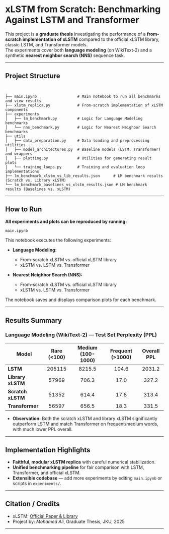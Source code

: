 # xLSTM from Scratch: Benchmarking Against LSTM and Transformer

This project is a **graduate thesis** investigating the performance of a **from-scratch implementation of xLSTM**  compared to the official xLSTM library, classic LSTM, and Transformer models.  
The experiments cover both **language modeling** (on WikiText-2) and a synthetic **nearest neighbor search (NNS)** sequence task.

---

## Project Structure



```

.
├── main.ipynb                  # Main notebook to run all benchmarks and view results
├── xlstm_replica.py            # From-scratch implementation of xLSTM components
├── experiments
│   ├── lm_benchmark.py         # Logic for Language Modeling benchmarks
│   └── nns_benchmark.py        # Logic for Nearest Neighbor Search benchmarks
├── utils
│   ├── data_preparation.py     # Data loading and preprocessing utilities
│   ├── model_architectures.py  # Baseline models (LSTM, Transformer) and wrappers
│   ├── plotting.py             # Utilities for generating result plots
│   └── training_loops.py       # Training and evaluation loop implementations
├── lm_benchmark_xlstm_vs_lib_results.json      # LM benchmark results (Scratch vs. Library xLSTM)
└── lm_benchmark_baselines_vs_xlstm_results.json # LM benchmark results (Baselines vs. xLSTM)

```



---

## How to Run

**All experiments and plots can be reproduced by running:**

```python
main.ipynb
````

This notebook executes the following experiments:

* **Language Modeling:**

  * From-scratch xLSTM vs. official xLSTM library
  * xLSTM vs. LSTM vs. Transformer
* **Nearest Neighbor Search (NNS):**

  * From-scratch xLSTM vs. official xLSTM library
  * xLSTM vs. LSTM vs. Transformer

The notebook saves and displays comparison plots for each benchmark.

---

## Results Summary

### Language Modeling (WikiText-2) — Test Set Perplexity (PPL)

| Model             | Rare (<100) | Medium (100-1000) | Frequent (>1000) | Overall PPL |
| ----------------- | :---------: | :---------------: | :--------------: | :---------: |
| **LSTM**          |    205115   |       8215.5      |       104.6      |    2031.2   |
| **Library xLSTM** |    57969    |       706.3       |       17.0       |    327.2    |
| **Scratch xLSTM** |    51352    |       614.4       |       17.8       |    313.4    |
| **Transformer**   |    56597    |       656.5       |       18.3       |    331.5    |

* **Observation:**
  Both the scratch xLSTM and library xLSTM significantly outperform LSTM and match Transformer on frequent/medium words, with much lower PPL overall.

---

## Implementation Highlights

* **Faithful, modular xLSTM replica** with careful numerical stabilization.
* **Unified benchmarking pipeline** for fair comparison with LSTM, Transformer, and official xLSTM.
* **Extensible codebase** — add more experiments by editing `main.ipynb` or scripts in `experiments/`.

---

## Citation / Credits

* xLSTM: [Official Paper & Library](https://github.com/NVIDIA/transformer-lstm)
* Project by: *Mohamed Ali*, Graduate Thesis, JKU, 2025

---
